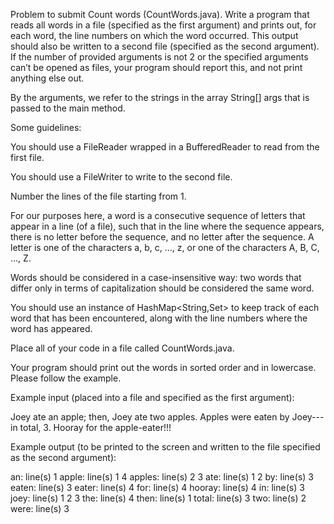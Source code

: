 Problem to submit
Count words (CountWords.java). Write a program that reads all words in a file (specified as the first argument) and prints out, for each word, the line numbers on which the word occurred. This output should also be written to a second file (specified as the second argument). If the number of provided arguments is not 2 or the specified arguments can’t be opened as files, your program should report this, and not print anything else out.

By the arguments, we refer to the strings in the array String[] args that is passed to the main method.

Some guidelines:

You should use a FileReader wrapped in a BufferedReader to read from the first file.

You should use a FileWriter to write to the second file.

Number the lines of the file starting from 1.

For our purposes here, a word is a consecutive sequence of letters that appear in a line (of a file), such that in the line where the sequence appears, there is no letter before the sequence, and no letter after the sequence. A letter is one of the characters a, b, c, …, z, or one of the characters A, B, C, …, Z.

Words should be considered in a case-insensitive way: two words that differ only in terms of capitalization should be considered the same word.

You should use an instance of HashMap<String,Set<Integer>> to keep track of each word that has been encountered, along with the line numbers where the word has appeared.

Place all of your code in a file called CountWords.java.

Your program should print out the words in sorted order and in lowercase. Please follow the example.

Example input (placed into a file and specified as the first argument):

  Joey ate an apple; then,
  Joey ate two apples.
  Apples were eaten by Joey---in total, 3.
  Hooray for the apple-eater!!!
  
Example output (to be printed to the screen and written to the file specified as the second argument):

  an: line(s) 1
  apple: line(s) 1 4
  apples: line(s) 2 3
  ate: line(s) 1 2
  by: line(s) 3
  eaten: line(s) 3
  eater: line(s) 4
  for: line(s) 4
  hooray: line(s) 4
  in: line(s) 3
  joey: line(s) 1 2 3
  the: line(s) 4
  then: line(s) 1
  total: line(s) 3
  two: line(s) 2
  were: line(s) 3